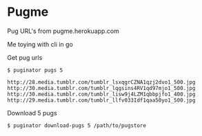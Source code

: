 # Pugme
Pug URL's from pugme.herokuapp.com

Me toying with cli in go

Get pug urls

    $ puginator pugs 5

    http://28.media.tumblr.com/tumblr_lsxqgrCZNA1qzj2dvo1_500.jpg
    http://30.media.tumblr.com/tumblr_lqgsins4RV1qd97mjo1_500.jpg
    http://30.media.tumblr.com/tumblr_lisw9j4LZM1qbbpjfo1_400.jpg
    http://29.media.tumblr.com/tumblr_llfv033Idf1qaa50yo1_500.jpg


Download 5 pugs

    $ puginator download-pugs 5 /path/to/pugstore
